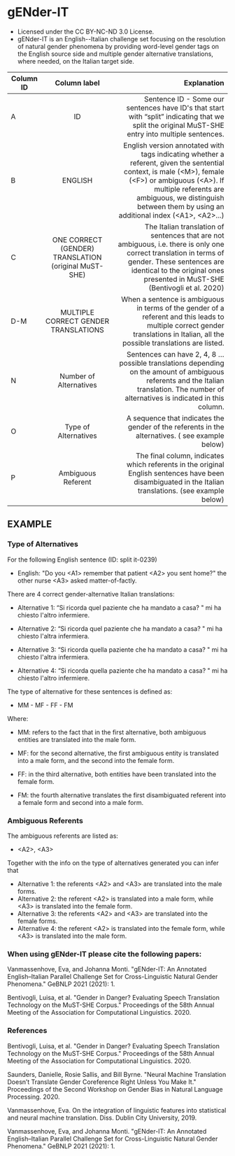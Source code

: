 # gENder-IT
- Licensed under the CC BY-NC-ND 3.0 License.
- gENder-IT is an English--Italian challenge set focusing on the resolution of natural gender phenomena by providing word-level gender tags on the English source side and multiple gender alternative translations, where needed, on the Italian target side. 



| Column ID     | Column label  | Explanation  |
| ------------- |:-------------:| ------------:|
| A             | ID            |Sentence ID - Some our sentences have ID's that start with “split” indicating that we split the original MuST-SHE entry into multiple sentences. | 
| B             | ENGLISH       |   English version annotated with tags indicating whether a referent, given the sentential context, is male (\<M\>), female (\<F\>) or ambiguous (\<A\>). If multiple referents are ambiguous, we distinguish between them by using an additional index (\<A1\>, \<A2\>...) |
| C | ONE CORRECT (GENDER) TRANSLATION (original MuST-SHE)      | The Italian translation of sentences that are not ambiguous, i.e. there is only one correct translation in terms of gender. These sentences are identical to the original ones presented in MuST-SHE (Bentivogli et al. 2020)|
| D-M | MULTIPLE CORRECT GENDER TRANSLATIONS      | When a sentence is ambiguous in terms of the gender of a referent and this leads to multiple correct gender translations in Italian, all the possible translations are listed.  |
| N | Number of Alternatives      | Sentences can have 2, 4, 8 … possible translations depending on the amount of ambiguous referents and the Italian translation. The number of alternatives is indicated in this column. |
| O | Type of Alternatives      | A sequence that indicates the gender of the referents in the alternatives. ( see example below)|
| P | Ambiguous Referent      | The final column, indicates which referents in the original English sentences have been disambiguated in the Italian translations. (see example below)| 

 

## EXAMPLE

### Type of Alternatives

For the following English sentence (ID: split it-0239)
 
- English: "Do you \<A1\> remember that patient \<A2\> you sent home?" the other nurse \<A3\> asked matter-of-factly. 

There are 4 correct gender-alternative Italian translations:


- Alternative 1: “Si ricorda quel paziente che ha mandato a casa? " mi ha chiesto l'altro infermiere.

- Alternative 2: “Si ricorda quel paziente che ha mandato a casa? " mi ha chiesto l'altra infermiera.

- Alternative 3: “Si ricorda quella paziente che ha mandato a casa? " mi ha chiesto l'altra infermiera.

- Alternative 4: “Si ricorda quella paziente che ha mandato a casa? " mi ha chiesto l'altro infermiere.

The type of alternative for these sentences is defined as:

- MM - MF - FF - FM

Where:

- MM: refers to the fact that in the first alternative, both ambiguous entities are translated into the male form.

- MF: for the second alternative, the first ambiguous entity is translated into a male form, and the second into the female form.

- FF: in the third alternative, both entities have been translated into the female form.

- FM: the fourth alternative translates the first disambiguated referent into a female form and second into a male form.


### Ambiguous Referents

The ambiguous referents are listed as:

- \<A2\>, \<A3\>

Together with the info on the type of alternatives generated you can infer that
- Alternative 1: the referents \<A2\> and \<A3\> are translated into the male forms.
- Alternative 2: the referent \<A2\> is translated into a male form, while \<A3\> is translated into the female form.
- Alternative 3: the referents \<A2\> and \<A3\> are translated into the female forms.
- Alternative 4: the referent \<A2\> is translated into the female form, while \<A3\> is translated into the male form.
 
 
### When using gENder-IT please cite the following papers:

Vanmassenhove, Eva, and Johanna Monti. "gENder-IT: An Annotated English–Italian Parallel Challenge Set for Cross-Linguistic Natural Gender Phenomena." GeBNLP 2021 (2021): 1.

Bentivogli, Luisa, et al. "Gender in Danger? Evaluating Speech Translation Technology on the MuST-SHE Corpus." Proceedings of the 58th Annual Meeting of the Association for Computational Linguistics. 2020.


### References

Bentivogli, Luisa, et al. "Gender in Danger? Evaluating Speech Translation Technology on the MuST-SHE Corpus." Proceedings of the 58th Annual Meeting of the Association for Computational Linguistics. 2020.

Saunders, Danielle, Rosie Sallis, and Bill Byrne. "Neural Machine Translation Doesn’t Translate Gender Coreference Right Unless You Make It." Proceedings of the Second Workshop on Gender Bias in Natural Language Processing. 2020.

Vanmassenhove, Eva. On the integration of linguistic features into statistical and neural machine translation. Diss. Dublin City University, 2019.

Vanmassenhove, Eva, and Johanna Monti. "gENder-IT: An Annotated English–Italian Parallel Challenge Set for Cross-Linguistic Natural Gender Phenomena." GeBNLP 2021 (2021): 1.
 
